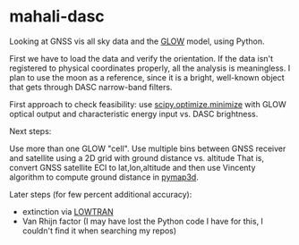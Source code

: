 # mahali-dasc

Looking at GNSS vis all sky data and the [GLOW](https://github.com/space-physics/NCAR-GLOW) model, using Python.

First we have to load the data and verify the orientation.
If the data isn't registered to physical coordinates properly, all the analysis is meaningless.
I plan to use the moon as a reference, since it is a bright, well-known object that gets through DASC narrow-band filters.

First approach to check feasibility:
use
[scipy.optimize.minimize](https://docs.scipy.org/doc/scipy/reference/generated/scipy.optimize.minimize.html)
with GLOW optical output and characteristic energy input vs. DASC brightness.

Next steps:

Use more than one GLOW "cell".
Use multiple bins between GNSS receiver and satellite using a 2D grid with ground distance vs. altitude
That is, convert GNSS satellite ECI to lat,lon,altitude and then use Vincenty algorithm to compute ground distance in
[pymap3d](https://github.com/geospace-code/pymap3d).


Later steps (for few percent additional accuracy):

* extinction via [LOWTRAN](https://github.com/space-physics/lowtran)
* Van Rhijn factor (I may have lost the Python code I have for this, I couldn't find it when searching my repos)
